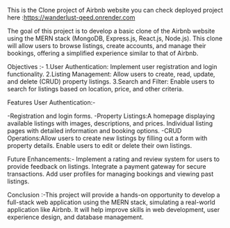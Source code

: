 This is the Clone project of Airbnb website
you can check deployed project here :https://wanderlust-qeed.onrender.com

The goal of this project is to develop a basic clone of the Airbnb website using the MERN stack (MongoDB, Express.js, React.js, Node.js). This clone will allow users to browse listings, create accounts, and manage their bookings, offering a simplified experience similar to that of Airbnb.

Objectives :-
1.User Authentication: Implement user registration and login functionality.
2.Listing Management: Allow users to create, read, update, and delete (CRUD) property listings. 
3.Search and Filter: Enable users to search for listings based on location, price, and other criteria.

Features User Authentication:-

-Registration and login forms.
-Property Listings:A homepage displaying available listings with images, descriptions, and prices. Individual listing pages with detailed information and booking options. 
-CRUD Operations:Allow users to create new listings by filling out a form with property details. Enable users to edit or delete their own listings.

Future Enhancements:-
Implement a rating and review system for users to provide feedback on listings.
Integrate a payment gateway for secure transactions. 
Add user profiles for managing bookings and viewing past listings.


Conclusion :-This project will provide a hands-on opportunity to develop a full-stack web application using the MERN stack, simulating a real-world application like Airbnb. It will help improve skills in web development, user experience design, and database management.
